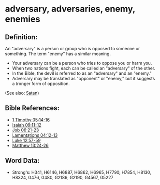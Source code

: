 # adversary, adversaries, enemy, enemies #

## Definition: ##

An "adversary" is a person or group who is opposed to someone or something. The term "enemy" has a similar meaning.

* Your adversary can be a person who tries to oppose you or harm you. 
* When two nations fight, each can be called an "adversary" of the other.
* In the Bible, the devil is referred to as an "adversary" and an "enemy."
* Adversary may be translated as "opponent" or "enemy," but it suggests a tronger form of opposition.

(See also: [Satan](../kt/satan.md))

## Bible References: ##

* [1 Timothy 05:14-16](rc://en/tn/help/1ti/05/14)
* [Isaiah 09:11-12](rc://en/tn/help/isa/09/11)
* [Job 06:21-23](rc://en/tn/help/job/06/21)
* [Lamentations 04:12-13](rc://en/tn/help/lam/04/12)
* [Luke 12:57-59](rc://en/tn/help/luk/12/57)
* [Matthew 13:24-26](rc://en/tn/help/mat/13/24)

## Word Data: ##

* Strong's: H341, H6146, H6887, H6862, H6965, H7790, H7854, H8130, H8324, G476, G480, G2189, G2190, G4567, G5227
